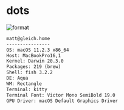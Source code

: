 
# dots

![format](https://github.com/Matt-Gleich/dots/workflows/format/badge.svg)

```txt
matt@gleich.home 
---------------- 
OS: macOS 11.2.3 x86_64 
Host: MacBookPro16,1 
Kernel: Darwin 20.3.0 
Packages: 219 (brew) 
Shell: fish 3.2.2 
DE: Aqua 
WM: Rectangle 
Terminal: kitty 
Terminal Font: Victor Mono SemiBold 19.0 
GPU Driver: macOS Default Graphics Driver 
```
